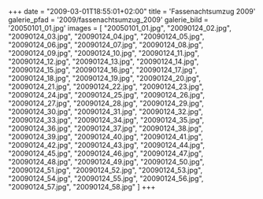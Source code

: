 +++
date = "2009-03-01T18:55:01+02:00"
title = 'Fassenachtsumzug 2009'
galerie_pfad = '2009/fassenachtsumzug_2009'
galerie_bild = '20050101_01.jpg'
images = [
  "20050101_01.jpg",
  "20090124_02.jpg",
  "20090124_03.jpg",
  "20090124_04.jpg",
  "20090124_05.jpg",
  "20090124_06.jpg",
  "20090124_07.jpg",
  "20090124_08.jpg",
  "20090124_09.jpg",
  "20090124_10.jpg",
  "20090124_11.jpg",
  "20090124_12.jpg",
  "20090124_13.jpg",
  "20090124_14.jpg",
  "20090124_15.jpg",
  "20090124_16.jpg",
  "20090124_17.jpg",
  "20090124_18.jpg",
  "20090124_19.jpg",
  "20090124_20.jpg",
  "20090124_21.jpg",
  "20090124_22.jpg",
  "20090124_23.jpg",
  "20090124_24.jpg",
  "20090124_25.jpg",
  "20090124_26.jpg",
  "20090124_27.jpg",
  "20090124_28.jpg",
  "20090124_29.jpg",
  "20090124_30.jpg",
  "20090124_31.jpg",
  "20090124_32.jpg",
  "20090124_33.jpg",
  "20090124_34.jpg",
  "20090124_35.jpg",
  "20090124_36.jpg",
  "20090124_37.jpg",
  "20090124_38.jpg",
  "20090124_39.jpg",
  "20090124_40.jpg",
  "20090124_41.jpg",
  "20090124_42.jpg",
  "20090124_43.jpg",
  "20090124_44.jpg",
  "20090124_45.jpg",
  "20090124_46.jpg",
  "20090124_47.jpg",
  "20090124_48.jpg",
  "20090124_49.jpg",
  "20090124_50.jpg",
  "20090124_51.jpg",
  "20090124_52.jpg",
  "20090124_53.jpg",
  "20090124_54.jpg",
  "20090124_55.jpg",
  "20090124_56.jpg",
  "20090124_57.jpg",
  "20090124_58.jpg"
]
+++

      